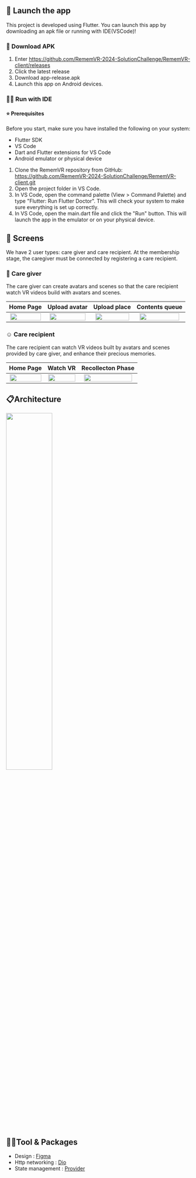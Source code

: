 
## 🚀 Launch the app

This project is developed using Flutter. You can launch this app by downloading an apk file or running with IDE(VSCode)!

### 📝 Download APK
1. Enter https://github.com/RememVR-2024-SolutionChallenge/RememVR-client/releases
2. Click the latest release
3. Download app-release.apk
4. Launch this app on Android devices.

### 🏃‍♀️ Run with IDE

#### ⭐ Prerequisites

Before you start, make sure you have installed the following on your system:

- Flutter SDK
- VS Code
- Dart and Flutter extensions for VS Code
- Android emulator or physical device

1. Clone the RememVR repository from GitHub: https://github.com/RememVR-2024-SolutionChallenge/RememVR-client.git
2. Open the project folder in VS Code.
3. In VS Code, open the command palette (View > Command Palette) and type "Flutter: Run Flutter Doctor". This will check your system to make sure everything is set up correctly.
4. In VS Code, open the main.dart file and click the "Run" button. This will launch the app in the emulator or on your physical device.


## 📱 Screens
We have 2 user types: care giver and care recipient. At the membership stage, the caregiver must be connected by registering a care recipient.
### 👐 Care giver
The care giver can create avatars and scenes so that the care recipient watch VR videos build with avatars and scenes.

|Home Page                    |   Upload avatar             |   Upload place           |  Contents queue    |
|:-------------------------:|:-------------------------:|:-------------------------:|:-------------------------:|
<img src="https://github.com/RememVR-2024-SolutionChallenge/RememVR-client/assets/101000358/b1dccbb2-b54c-4278-b235-9639994358e9" width='97%'>|<img src="https://github.com/RememVR-2024-SolutionChallenge/RememVR-client/assets/101000358/a94a6c34-7613-4596-9503-4e9d10542860" width='95%'>|<img src="https://github.com/RememVR-2024-SolutionChallenge/RememVR-client/assets/101000358/b0332b9e-1855-4726-a329-01ab141b240b" width='95%'>|<img src="https://github.com/RememVR-2024-SolutionChallenge/RememVR-client/assets/101000358/cf75b45f-a97f-4257-b08a-6e4c1d71242f" width='93%'>

### :relaxed: Care recipient
The care recipient can watch VR videos built by avatars and scenes provided by care giver, and enhance their precious memories.

|Home Page                    |   Watch VR             |     Recollecton Phase   | 
|:-------------------------:|:-------------------------:|:-------------------------:|
<img src="https://github.com/RememVR-2024-SolutionChallenge/RememVR-client/assets/101000358/fe0b7ed8-f946-4b9f-a21c-be84744107e8" width='98%'>|<img src="https://github.com/RememVR-2024-SolutionChallenge/RememVR-client/assets/101000358/fbc1c44b-7463-4818-8986-b113342fd9b5" width='98%'>|<img src="https://github.com/RememVR-2024-SolutionChallenge/RememVR-client/assets/101000358/7799e63e-1976-4266-a92f-bb66ad2b7cb2" width='95%'>


## 📋Architecture
<img src="https://github.com/RememberMe-2024-SolutionChallenge/RememVR-client/assets/101000358/5fc52680-0759-47b9-9a0a-b46761ea27cc" width='50%'>

## 👩‍💻Tool & Packages
- Design : [Figma](https://www.figma.com/)
- Http networking : [Dio](https://pub.dev/packages/dio)
- State management : [Provider](https://pub.dev/packages/provider)


